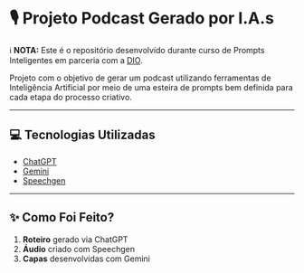 # 🎙️ Projeto Podcast Gerado por I.A.s

ℹ️ **NOTA:** Este é o repositório desenvolvido durante curso de Prompts Inteligentes em parceria com a [DIO](https://www.dio.me).

Projeto com o objetivo de gerar um podcast utilizando ferramentas de Inteligência Artificial por meio de uma esteira de prompts bem definida para cada etapa do processo criativo.

---

## 💻 Tecnologias Utilizadas

- [ChatGPT](https://chat.openai.com/)
- [Gemini](https://www.gemini.google.com)
- [Speechgen](https://www.speechgen.io/)

---

## ✨ Como Foi Feito?

1. **Roteiro** gerado via ChatGPT  
2. **Áudio** criado com Speechgen 
3. **Capas** desenvolvidas com Gemini  
